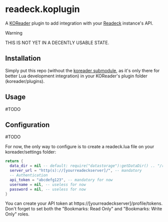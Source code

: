 # readeck.koplugin

A [KOReader](https://koreader.rocks/) plugin to add integration with your
[Readeck](https://readeck.org/en/) instance's API.

> [!WARNING]  
> THIS IS NOT YET IN A DECENTLY USABLE STATE.

## Installation

Simply put this repo (without the [koreader submodule](./koreader), as it's
only there for better Lua development integration) in your KOReader's plugin
folder (koreader/plugins).

## Usage

#TODO

## Configuration

#TODO

For now, the only way to configure is to create a readeck.lua file on your
koreader/settings folder:

```koreader/settings/readeck.lua
return {
  data_dir = nil -- default: require("datastorage"):getDataDir() .. "/readeck",
  server_url = "http(s)://[yourreadeckserver]/", -- mandatory
  -- Authentication
  api_token = "abcdefg123", -- mandatory for now
  username = nil, -- useless for now
  password = nil, -- useless for now
}
```

You can create your API token at https://\[yourreadeckserver]/profile/tokens.
Don't forget to set both the "Bookmarks: Read Only" and "Bookmarks: Write Only"
roles.


